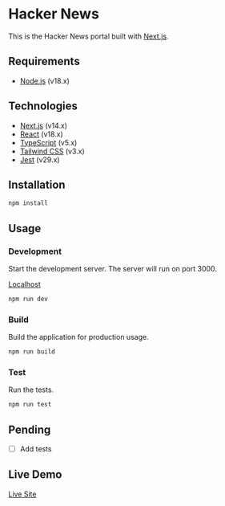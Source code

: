 # Hacker News

This is the Hacker News portal built with [Next.js](https://nextjs.org/).

## Requirements

- [Node.js](https://nodejs.org/en/) (v18.x)

## Technologies

- [Next.js](https://nextjs.org/) (v14.x)
- [React](https://reactjs.org/) (v18.x)
- [TypeScript](https://www.typescriptlang.org/) (v5.x)
- [Tailwind CSS](https://tailwindcss.com/) (v3.x)
- [Jest](https://jestjs.io/) (v29.x)

## Installation

```bash
npm install
```

## Usage

### Development

Start the development server. The server will run on port 3000.

[Localhost](http://localhost:3000)

```bash
npm run dev
```

### Build

Build the application for production usage.

```bash
npm run build
```

### Test

Run the tests.

```bash
npm run test
```

## Pending

- [ ] Add tests

## Live Demo

[Live Site](https://hacker-news-portal.vercel.app/)
